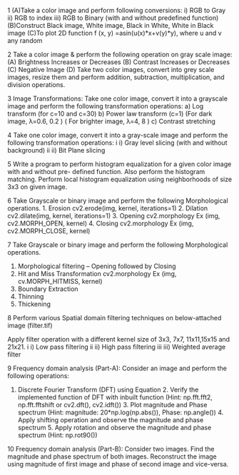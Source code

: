 1
(A)Take a color image and perform following conversions:
i) RGB to Gray
ii) RGB to index
iii) RGB to Binary (with and without predefined function)
(B)Construct Black image, White image, Black in White, White in Black image
(C)To plot 2D function f (x, y) =asin(u(x)*x+v(y)*y), where u and v any random


2
Take a color image & perform the following operation on gray scale image:
(A) Brightness Increases or Decreases
(B) Contrast Increases or Decreases
(C) Negative Image
(D) Take two color images, convert into grey scale images, resize them and perform addition, subtraction, multiplication, and division operations.


3
Image Transformations: Take one color image, convert it into a grayscale image and perform the following transformation operations:
a) Log transform (for c=10 and c=30)
b) Power law transform (c=1) (For dark image, λ=0.6, 0.2 ) ( For brighter image, λ=4, 8 )
c) Contrast stretching


4
Take one color image, convert it into a gray-scale image and perform the following transformation operations:
i i) Gray level slicing (with and without background)
ii ii) Bit Plane slicing


5
Write a program to perform histogram equalization for a given color image with and without pre- defined function. Also perform the histogram matching. Perform local histogram equalization using neighborhoods of size 3x3 on given image.


6
Take Grayscale or binary image and perform the following Morphological operations. 1. Erosion
cv2.erode(img, kernel, iterations=1)
2. Dilation
cv2.dilate(img, kernel, iterations=1)
3. Opening
cv2.morphology Ex (img, cv2.MORPH_OPEN, kernel)
4. Closing
cv2.morphology Ex (img, cv2.MORPH_CLOSE, kernel)


7
Take Grayscale or binary image and perform the following Morphological operations.
1. Morphological filtering – Opening followed by Closing
2. Hit and Miss Transformation cv2.morphology Ex (img, cv.MORPH_HITMISS, kernel)
3. Boundary Extraction
4. Thinning
5. Thickening


8
Perform various Spatial domain filtering techniques on below-attached image (filter.tif)

Apply filter operation with a different kernel size of 3x3, 7x7, 11x11,15x15 and 21x21.
i i) Low pass filtering
ii ii) High pass filtering
iii iii) Weighted average filter

9
Frequency domain analysis (Part-A):
Consider an image and perform the following operations:
1. Discrete Fourier Transform (DFT) using Equation 2. Verify the implemented function of DFT with inbuilt function (Hint: np.fft.fft2, np.fft.fftshift or cv2.dft(), cv2.idft()) 3. Plot magnitude and Phase spectrum (Hint: magnitude: 20*np.log(np.abs()), Phase: np.angle()) 4. Apply shifting operation and observe the magnitude and phase spectrum 5. Apply rotation and observe the magnitude and phase spectrum (Hint: np.rot90())


10
Frequency domain analysis (Part-B): Consider two images. Find the magnitude and phase spectrum of both images. Reconstruct the image using magnitude of first image and phase of second image and vice-versa.

